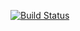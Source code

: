 [![Build Status](https://travis-ci.org/chaudhary27/AppSec-2.svg?branch=master)](https://travis-ci.org/chaudhary27/AppSec-2)